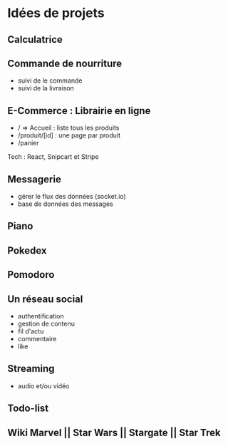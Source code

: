 # Idées de projets

## Calculatrice

## Commande de nourriture
  - suivi de le commande
  - suivi de la livraison

## E-Commerce : Librairie en ligne

- / => Accueil : liste tous les produits
- /produit/[id] : une page par produit
- /panier

Tech : React, Snipcart et Stripe

## Messagerie
  - gérer le flux des données (socket.io)
  - base de données des messages

## Piano

## Pokedex

## Pomodoro

## Un réseau social
  - authentification
  - gestion de contenu
  - fil d'actu
  - commentaire
  - like

## Streaming
  - audio et/ou vidéo

## Todo-list

## Wiki Marvel || Star Wars || Stargate || Star Trek
